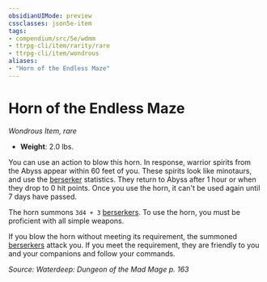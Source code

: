 ```yaml
---
obsidianUIMode: preview
cssclasses: json5e-item
tags:
- compendium/src/5e/wdmm
- ttrpg-cli/item/rarity/rare
- ttrpg-cli/item/wondrous
aliases: 
- "Horn of the Endless Maze"
---
```

# Horn of the Endless Maze
*Wondrous Item, rare*  

- **Weight**: 2.0 lbs.

You can use an action to blow this horn. In response, warrior spirits from the Abyss appear within 60 feet of you. These spirits look like minotaurs, and use the [berserker](/3-Mechanics/CLI/bestiary/humanoid/berserker.md) statistics. They return to Abyss after 1 hour or when they drop to 0 hit points. Once you use the horn, it can't be used again until 7 days have passed.

The horn summons `3d4 + 3` [berserkers](/3-Mechanics/CLI/bestiary/humanoid/berserker.md). To use the horn, you must be proficient with all simple weapons.

If you blow the horn without meeting its requirement, the summoned [berserkers](/3-Mechanics/CLI/bestiary/humanoid/berserker.md) attack you. If you meet the requirement, they are friendly to you and your companions and follow your commands.

*Source: Waterdeep: Dungeon of the Mad Mage p. 163*